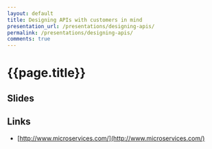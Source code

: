 ```yaml
---
layout: default
title: Designing APIs with customers in mind
presentation_url: /presentations/designing-apis/
permalink: /presentations/designing-apis/
comments: true
---
```


# {{page.title}}

## Slides

<script async class="speakerdeck-embed" data-id="b64c1f75bbda47b4a068b4d13269e2f5" data-ratio="1.77777777777778" src="//speakerdeck.com/assets/embed.js"></script>

## Links

* [http://www.microservices.com/](http://www.microservices.com/)
